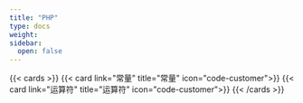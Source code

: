 ```yaml
---
title: "PHP"
type: docs
weight: 
sidebar:
  open: false
---
```


{{< cards >}}
{{< card link="常量" title="常量" icon="code-customer">}}
{{< card link="运算符" title="运算符" icon="code-customer">}}
{{< /cards >}}